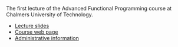 The first lecture of the Advanced Functional Programming course at Chalmers
University of Technology.

* [Lecture slides](http://www.cse.chalmers.se/edu/course/TDA342_Advanced_Functional_Programming/lecture1.html)
* [Course web page](http://www.cse.chalmers.se/edu/course/TDA342_Advanced_Functional_Programming/)
* [Administrative information](http://www.cse.chalmers.se/edu/course/TDA342_Advanced_Functional_Programming/inf.html)
